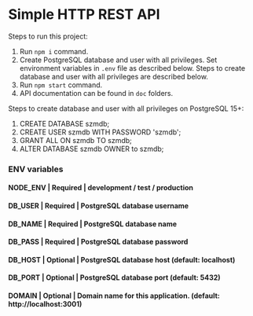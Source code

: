 # Simple HTTP REST API

Steps to run this project:

1. Run `npm i` command.
2. Create PostgreSQL database and user with all privileges. Set environment variables in `.env` file as described below. Steps to create database and user with all privileges are described below.
3. Run `npm start` command.
4. API documentation can be found in `doc` folders.

Steps to create database and user with all privileges on PostgreSQL 15+:
1. CREATE DATABASE szmdb;
2. CREATE USER szmdb WITH PASSWORD 'szmdb';
3. GRANT ALL ON szmdb TO szmdb;
4. ALTER DATABASE szmdb OWNER to szmdb;


### ENV variables

#### NODE_ENV       			| Required    | development / test / production
#### DB_USER           			| Required    | PostgreSQL database username
#### DB_NAME           			| Required    | PostgreSQL database name
#### DB_PASS           			| Required    | PostgreSQL database password
#### DB_HOST           			| Optional    | PostgreSQL database host (default: localhost)
#### DB_PORT           			| Optional    | PostgreSQL database port (default: 5432)
#### DOMAIN           			| Optional    | Domain name for this application. (default: http://localhost:3001)
